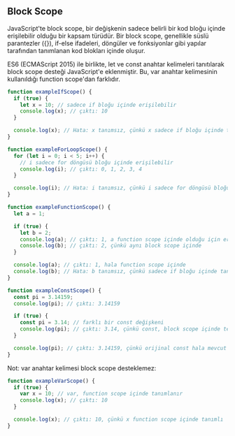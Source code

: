 ## Block Scope

JavaScript'te block scope, bir değişkenin sadece belirli bir kod bloğu içinde erişilebilir olduğu bir kapsam türüdür. Bir block scope, genellikle süslü parantezler ({}), if-else ifadeleri, döngüler ve fonksiyonlar gibi yapılar tarafından tanımlanan kod blokları içinde oluşur.

ES6 (ECMAScript 2015) ile birlikte, let ve const anahtar kelimeleri tanıtılarak block scope desteği JavaScript'e eklenmiştir. Bu, var anahtar kelimesinin kullanıldığı function scope'dan farklıdır. 

```js
function exampleIfScope() {
  if (true) {
    let x = 10; // sadece if bloğu içinde erişilebilir
    console.log(x); // çıktı: 10
  }

  console.log(x); // Hata: x tanımsız, çünkü x sadece if bloğu içinde tanımlı
}
```

```js
function exampleForLoopScope() {
  for (let i = 0; i < 5; i++) {
    // i sadece for döngüsü bloğu içinde erişilebilir
    console.log(i); // çıktı: 0, 1, 2, 3, 4
  }

  console.log(i); // Hata: i tanımsız, çünkü i sadece for döngüsü bloğu içinde tanımlı
}
```

```js
function exampleFunctionScope() {
  let a = 1;

  if (true) {
    let b = 2;
    console.log(a); // çıktı: 1, a function scope içinde olduğu için erişilebilir
    console.log(b); // çıktı: 2, çünkü aynı block scope içinde
  }

  console.log(a); // çıktı: 1, hala function scope içinde
  console.log(b); // Hata: b tanımsız, çünkü sadece if bloğu içinde tanımlı
}
```

```js
function exampleConstScope() {
  const pi = 3.14159;
  console.log(pi); // çıktı: 3.14159

  if (true) {
    const pi = 3.14; // farklı bir const değişkeni
    console.log(pi); // çıktı: 3.14, çünkü const, block scope içinde tekrar tanımlanabilir
  }

  console.log(pi); // çıktı: 3.14159, çünkü orijinal const hala mevcut ve değeri değişmedi
}
```

Not: var anahtar kelimesi block scope desteklemez:

```js
function exampleVarScope() {
  if (true) {
    var x = 10; // var, function scope içinde tanımlanır
    console.log(x); // çıktı: 10
  }

  console.log(x); // çıktı: 10, çünkü x function scope içinde tanımlı
}
```
